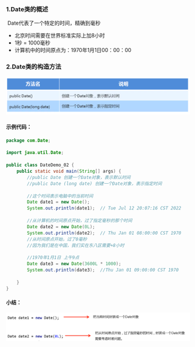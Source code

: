 ### 1.Date类的概述	

​		Date代表了一个特定的时间，精确到毫秒

- 北京时间需要在世界标准实际上加8小时
- 1秒 = 1000毫秒
- 计算机中的时间原点为：1970年1月1日00：00：00

### 2.Date类的构造方法

![160-1](img/160-1.png)

#### 示例代码：

```java
package com.Date;

import java.util.Date;

public class DateDemo_02 {
    public static void main(String[] args) {
        //public Date 创建一个Date对象，表示默认时间
        //public Date (long date) 创建一个Date对象，表示指定时间

        //这个时间表示电脑中的当前时间
        Date date1 = new Date();
        System.out.println(date1);  // Tue Jul 12 20:07:16 CST 2022

        //从计算机的时间原点开始，过了指定毫秒的那个时间
        Date date2 = new Date(0L);
        System.out.println(date2);  // Thu Jan 01 08:00:00 CST 1970
        //从时间原点开始，过了0毫秒
        //因为我们是在中国，我们实在东八区需要+8小时

        //1970年1月1日 上午9点
        Date date3 = new Date(3600L * 1000);
        System.out.println(date3);  //Thu Jan 01 09:00:00 CST 1970

    }
}
```

#### 小结：

![160-2](img/160-2.png)